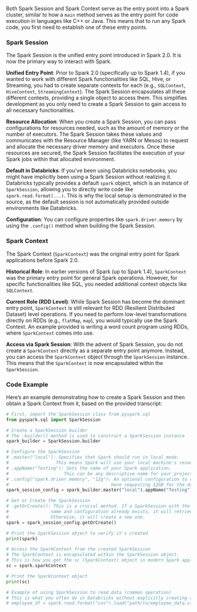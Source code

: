 Both Spark Session and Spark Context serve as the entry point into a Spark cluster, similar to how a `main` method serves as the entry point for code execution in languages like C++ or Java. This means that to run any Spark code, you first need to establish one of these entry points.

### **Spark Session**

The Spark Session is the unified entry point introduced in Spark 2.0. It is now the primary way to interact with Spark.

**Unified Entry Point**: Prior to Spark 2.0 (specifically up to Spark 1.4), if you wanted to work with different Spark functionalities like SQL, Hive, or Streaming, you had to create separate contexts for each (e.g., `SQLContext`, `HiveContext`, `StreamingContext`). The Spark Session encapsulates all these different contexts, providing a single object to access them. This simplifies development as you only need to create a Spark Session to gain access to all necessary functionalities.

**Resource Allocation**: When you create a Spark Session, you can pass configurations for resources needed, such as the amount of memory or the number of executors. The Spark Session takes these values and communicates with the Resource Manager (like YARN or Mesos) to request and allocate the necessary driver memory and executors. Once these resources are secured, the Spark Session facilitates the execution of your Spark jobs within that allocated environment.

**Default in Databricks**: If you've been using Databricks notebooks, you might have implicitly been using a Spark Session without realizing it. Databricks typically provides a default `spark` object, which is an instance of `SparkSession`, allowing you to directly write code like `spark.read.format(...)`. This is why the local setup is demonstrated in the source, as the default session is not automatically provided outside environments like Databricks.

**Configuration**: You can configure properties like `spark.driver.memory` by using the `.config()` method when building the Spark Session.

### **Spark Context**

The Spark Context (`SparkContext`) was the original entry point for Spark applications before Spark 2.0.

**Historical Role**: In earlier versions of Spark (up to Spark 1.4), `SparkContext` was the primary entry point for general Spark operations. However, for specific functionalities like SQL, you needed additional context objects like `SQLContext`.
   
**Current Role (RDD Level)**: While Spark Session has become the dominant entry point, `SparkContext` is still relevant for RDD (Resilient Distributed Dataset) level operations. If you need to perform low-level transformations directly on RDDs (e.g., `flatMap`, `map`), you would typically use the Spark Context. An example provided is writing a word count program using RDDs, where `SparkContext` comes into use.

**Access via Spark Session**: With the advent of Spark Session, you do not create a `SparkContext` directly as a separate entry point anymore. Instead, you can access the `SparkContext` object through the `SparkSession` instance. This means that the `SparkContext` is now encapsulated within the `SparkSession`.

### **Code Example**

Here’s an example demonstrating how to create a Spark Session and then obtain a Spark Context from it, based on the provided transcript:

```python
# First, import the SparkSession class from pyspark.sql
from pyspark.sql import SparkSession

# Create a SparkSession builder
# The .builder() method is used to construct a SparkSession instance
spark_builder = SparkSession.builder

# Configure the SparkSession
# .master("local"): Specifies that Spark should run in local mode.
#                  This means Spark will use your local machine's resources.
# .appName("Testing"): Sets the name of your Spark application.
#                     This can be any descriptive name for your project.
# .config("spark.driver.memory", "12g"): An optional configuration to request specific resources,
#                                       here requesting 12GB for the driver memory.
spark_session_config = spark_builder.master("local").appName("Testing").config("spark.driver.memory", "12g")

# Get or Create the SparkSession
# .getOrCreate(): This is a crucial method. If a SparkSession with the specified
#                name and configuration already exists, it will retrieve it.
#                Otherwise, it will create a new one.
spark = spark_session_config.getOrCreate()

# Print the SparkSession object to verify it's created
print(spark)

# Access the SparkContext from the created SparkSession
# The SparkContext is encapsulated within the SparkSession object.
# This is how you get the sc (SparkContext) object in modern Spark applications.
sc = spark.sparkContext

# Print the SparkContext object
print(sc)

# Example of using SparkSession to read data (common operation)
# This is what you often do in Databricks without explicitly creating a session.
# employee_df = spark.read.format("csv").load("path/to/employee_data.csv")
```